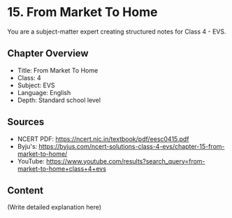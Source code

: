 # 15. From Market To Home

You are a subject-matter expert creating structured notes for Class 4 - EVS.

## Chapter Overview
- Title: From Market To Home
- Class: 4
- Subject: EVS
- Language: English
- Depth: Standard school level

## Sources
- NCERT PDF: https://ncert.nic.in/textbook/pdf/eesc0415.pdf
- Byju's: https://byjus.com/ncert-solutions-class-4-evs/chapter-15-from-market-to-home/
- YouTube: https://www.youtube.com/results?search_query=from-market-to-home+class+4+evs

## Content
(Write detailed explanation here)
